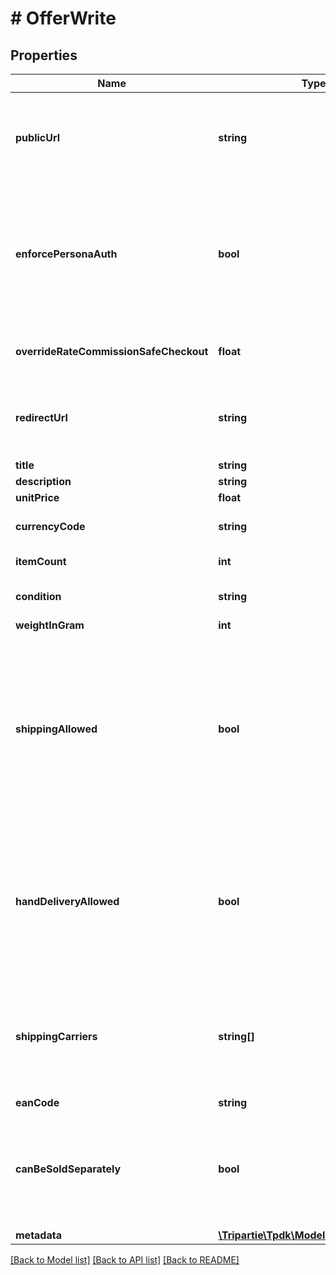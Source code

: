 # # OfferWrite

## Properties

Name | Type | Description | Notes
------------ | ------------- | ------------- | -------------
**publicUrl** | **string** | If specified, there would be not need for you to fill-in details. Must be accessible over WAN. | [optional]
**enforcePersonaAuth** | **bool** | Mean that the generated url cannot be accessed without a generated token for a Persona. Disallow external registration. | [default to true]
**overrideRateCommissionSafeCheckout** | **float** | Override YOUR platform fees for that particular Offer. |
**redirectUrl** | **string** | Fill-in that field IF you intend to redirect your customer instead of using a WebView. | [optional]
**title** | **string** |  | [optional]
**description** | **string** |  | [optional]
**unitPrice** | **float** |  | [optional]
**currencyCode** | **string** |  | [optional] [default to 'EUR']
**itemCount** | **int** |  | [default to 1]
**condition** | **string** |  | [default to 'USED']
**weightInGram** | **int** |  | [optional]
**shippingAllowed** | **bool** | That toggle allows the seller to propose shipping for its item. If set in conjunction of shippingCarrier, the label will be automatically generated. Also, it will restrict the carrier to the limited subset defined. |
**handDeliveryAllowed** | **bool** | Enable both parties to finalize the transaction in person rather than using delivery. A QR Code must be scanned by the seller once the buyer claims the product. | [default to true]
**shippingCarriers** | **string[]** | If you wish to enable automated shipping label generation through a specific provider, specify it there. |
**eanCode** | **string** |  | [optional]
**canBeSoldSeparately** | **bool** | Set this flag to false to forbid a potential buyer to acquire this item separately.          This is only useful in a BulkOffer context. | [default to true]
**metadata** | [**\Tripartie\Tpdk\Model\MetadataWrite[]**](MetadataWrite.md) |  |

[[Back to Model list]](../../README.md#models) [[Back to API list]](../../README.md#endpoints) [[Back to README]](../../README.md)
